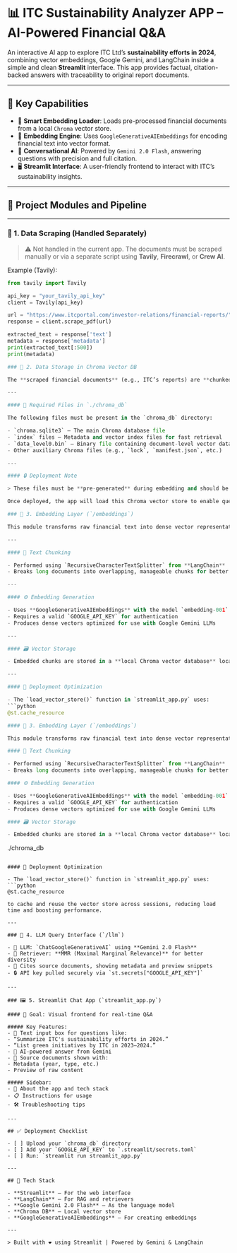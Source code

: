 # 📊 ITC Sustainability Analyzer APP – AI-Powered Financial Q&A

An interactive AI app to explore ITC Ltd’s **sustainability efforts in 2024**, combining vector embeddings, Google Gemini, and LangChain inside a simple and clean **Streamlit** interface. This app provides factual, citation-backed answers with traceability to original report documents.

---

## 🌟 Key Capabilities

- 🤖 **Smart Embedding Loader**: Loads pre-processed financial documents from a local `Chroma` vector store.
- 🧬 **Embedding Engine**: Uses `GoogleGenerativeAIEmbeddings` for encoding financial text into vector format.
- 🧠 **Conversational AI**: Powered by `Gemini 2.0 Flash`, answering questions with precision and full citation.
- 🖥️ **Streamlit Interface**: A user-friendly frontend to interact with ITC’s sustainability insights.

---

## 🔧 Project Modules and Pipeline

---

### 📁 1. Data Scraping (Handled Separately)

> ⚠️ Not handled in the current app. The documents must be scraped manually or via a separate script using **Tavily**, **Firecrawl**, or **Crew AI**.

Example (Tavily):

```python
from tavily import Tavily

api_key = "your_tavily_api_key"
client = Tavily(api_key)

url = "https://www.itcportal.com/investor-relations/financial-reports/"
response = client.scrape_pdf(url)

extracted_text = response['text']
metadata = response['metadata']
print(extracted_text[:500])
print(metadata)

### 📁 2. Data Storage in Chroma Vector DB

The **scraped financial documents** (e.g., ITC’s reports) are **chunked**, **embedded**, and **stored locally** in a Chroma vector database, enabling efficient semantic search.

---

#### 📂 Required Files in `./chroma_db`

The following files must be present in the `chroma_db` directory:

- `chroma.sqlite3` – The main Chroma database file
- `index` files – Metadata and vector index files for fast retrieval
- `data_level0.bin` – Binary file containing document-level vector data
- Other auxiliary Chroma files (e.g., `lock`, `manifest.json`, etc.)

---

#### 🔒 Deployment Note

> These files must be **pre-generated** during embedding and should be **included with your deployment** (e.g., zipped as `chroma_db.zip`).

Once deployed, the app will load this Chroma vector store to enable question answering over the stored financial content.

### 🧠 3. Embedding Layer (`/embeddings`)

This module transforms raw financial text into dense vector representations for semantic search and retrieval.

---

#### 🔄 Text Chunking

- Performed using `RecursiveCharacterTextSplitter` from **LangChain**
- Breaks long documents into overlapping, manageable chunks for better context retention

---

#### ⚙️ Embedding Generation

- Uses **GoogleGenerativeAIEmbeddings** with the model `embedding-001`
- Requires a valid `GOOGLE_API_KEY` for authentication
- Produces dense vectors optimized for use with Google Gemini LLMs

---

#### 🗃️ Vector Storage

- Embedded chunks are stored in a **local Chroma vector database** located at:

---

#### 🧳 Deployment Optimization

- The `load_vector_store()` function in `streamlit_app.py` uses:
```python
@st.cache_resource

#### 🧠 3. Embedding Layer (`/embeddings`)

This module transforms raw financial text into dense vector representations for semantic search and retrieval.

#### 🔄 Text Chunking

- Performed using `RecursiveCharacterTextSplitter` from **LangChain**
- Breaks long documents into overlapping, manageable chunks for better context retention

#### ⚙️ Embedding Generation

- Uses **GoogleGenerativeAIEmbeddings** with the model `embedding-001`
- Requires a valid `GOOGLE_API_KEY` for authentication
- Produces dense vectors optimized for use with Google Gemini LLMs

#### 🗃️ Vector Storage

- Embedded chunks are stored in a **local Chroma vector database** located at:
  ```
  ./chroma_db
  ```

#### 🧳 Deployment Optimization

- The `load_vector_store()` function in `streamlit_app.py` uses:
  ```python
  @st.cache_resource
  ```


  ```
  to cache and reuse the vector store across sessions, reducing load time and boosting performance.

---

### 💬 4. LLM Query Interface (`/llm`)

- 🤖 LLM: `ChatGoogleGenerativeAI` using **Gemini 2.0 Flash**
- 🎯 Retriever: **MMR (Maximal Marginal Relevance)** for better diversity
- 📄 Cites source documents, showing metadata and preview snippets
- 🔒 API key pulled securely via `st.secrets["GOOGLE_API_KEY"]`

---

### 🖼️ 5. Streamlit Chat App (`streamlit_app.py`)

#### 🎯 Goal: Visual frontend for real-time Q&A

##### Key Features:
- 💬 Text input box for questions like:
  - “Summarize ITC's sustainability efforts in 2024.”
  - “List green initiatives by ITC in 2023–2024.”
- 🔎 AI-powered answer from Gemini
- 🧾 Source documents shown with:
  - Metadata (year, type, etc.)
  - Preview of raw content

##### Sidebar:
- 📘 About the app and tech stack
- 📋 Instructions for usage
- 🛠️ Troubleshooting tips

---

## ✅ Deployment Checklist

- [ ] Upload your `chroma_db` directory
- [ ] Add your `GOOGLE_API_KEY` to `.streamlit/secrets.toml`
- [ ] Run: `streamlit run streamlit_app.py`

---

## 🧠 Tech Stack

- **Streamlit** – For the web interface
- **LangChain** – For RAG and retrievers
- **Google Gemini 2.0 Flash** – As the language model
- **Chroma DB** – Local vector store
- **GoogleGenerativeAIEmbeddings** – For creating embeddings

---

> Built with ❤️ using Streamlit | Powered by Gemini & LangChain
